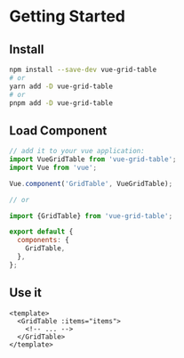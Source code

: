 # Getting Started

## Install

```bash
npm install --save-dev vue-grid-table
# or 
yarn add -D vue-grid-table
# or 
pnpm add -D vue-grid-table
```

## Load Component

```js static noeditor
// add it to your vue application:
import VueGridTable from 'vue-grid-table';
import Vue from 'vue';

Vue.component('GridTable', VueGridTable);

// or

import {GridTable} from 'vue-grid-table';

export default {
  components: {
    GridTable,
  },
};
```

## Use it

```vue
<template>
  <GridTable :items="items">
    <!-- ... -->
  </GridTable>
</template>
```

